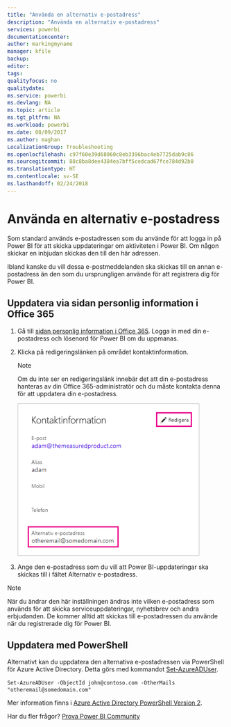 ```yaml
---
title: "Använda en alternativ e-postadress"
description: "Använda en alternativ e-postadress"
services: powerbi
documentationcenter: 
author: markingmyname
manager: kfile
backup: 
editor: 
tags: 
qualityfocus: no
qualitydate: 
ms.service: powerbi
ms.devlang: NA
ms.topic: article
ms.tgt_pltfrm: NA
ms.workload: powerbi
ms.date: 08/09/2017
ms.author: maghan
LocalizationGroup: Troubleshooting
ms.openlocfilehash: c97f60e39d68060c8eb3396bac4eb7725dab9c86
ms.sourcegitcommit: 88c8ba8dee4384ea7bff5cedcad67fce784d92b0
ms.translationtype: HT
ms.contentlocale: sv-SE
ms.lasthandoff: 02/24/2018
---
```

# <a name="using-an-alternate-email-address"></a>Använda en alternativ e-postadress
Som standard används e-postadressen som du använde för att logga in på Power BI för att skicka uppdateringar om aktiviteten i Power BI.  Om någon skickar en inbjudan skickas den till den här adressen.

Ibland kanske du vill dessa e-postmeddelanden ska skickas till en annan e-postadress än den som du ursprungligen använde för att registrera dig för Power BI.

## <a name="updating-through-office-365-personal-info-page"></a>Uppdatera via sidan personlig information i Office 365
1. Gå till [sidan personlig information i Office 365](https://portal.office.com/account/#personalinfo).  Logga in med din e-postadress och lösenord för Power BI om du uppmanas.
2. Klicka på redigeringslänken på området kontaktinformation.  
   
   > [!NOTE]
   > Om du inte ser en redigeringslänk innebär det att din e-postadress hanteras av din Office 365-administratör och du måste kontakta denna för att uppdatera din e-postadress.
   > 
   > 
   
   ![](media/service-admin-alternate-email-address-for-power-bi/contact-details.png)
3. Ange den e-postadress som du vill att Power BI-uppdateringar ska skickas till i fältet Alternativ e-postadress.

> [!NOTE]
> När du ändrar den här inställningen ändras inte vilken e-postadress som används för att skicka serviceuppdateringar, nyhetsbrev och andra erbjudanden.  De kommer alltid att skickas till e-postadressen du använde när du registrerade dig för Power BI.
> 
> 

## <a name="updating-with-powershell"></a>Uppdatera med PowerShell
Alternativt kan du uppdatera den alternativa e-postadressen via PowerShell för Azure Active Directory. Detta görs med kommandot [Set-AzureADUser](https://docs.microsoft.com/powershell/module/azuread/set-azureaduser).

```
Set-AzureADUser -ObjectId john@contoso.com -OtherMails "otheremail@somedomain.com"
```

Mer information finns i [Azure Active Directory PowerShell Version 2](https://docs.microsoft.com/powershell/azure/active-directory/install-adv2).

Har du fler frågor? [Prova Power BI Community](http://community.powerbi.com/)

